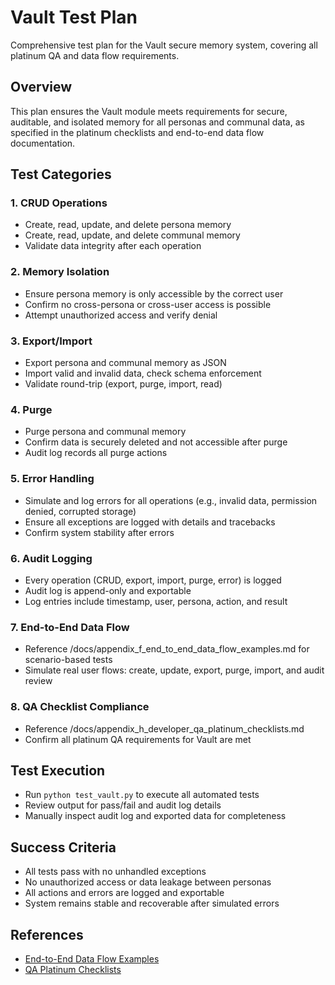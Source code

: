 # Vault Test Plan

Comprehensive test plan for the Vault secure memory system, covering all platinum QA and data flow requirements.

## Overview

This plan ensures the Vault module meets requirements for secure, auditable, and isolated memory for all personas and communal data, as specified in the platinum checklists and end-to-end data flow documentation.

## Test Categories

### 1. CRUD Operations
- Create, read, update, and delete persona memory
- Create, read, update, and delete communal memory
- Validate data integrity after each operation

### 2. Memory Isolation
- Ensure persona memory is only accessible by the correct user
- Confirm no cross-persona or cross-user access is possible
- Attempt unauthorized access and verify denial

### 3. Export/Import
- Export persona and communal memory as JSON
- Import valid and invalid data, check schema enforcement
- Validate round-trip (export, purge, import, read)

### 4. Purge
- Purge persona and communal memory
- Confirm data is securely deleted and not accessible after purge
- Audit log records all purge actions

### 5. Error Handling
- Simulate and log errors for all operations (e.g., invalid data, permission denied, corrupted storage)
- Ensure all exceptions are logged with details and tracebacks
- Confirm system stability after errors

### 6. Audit Logging
- Every operation (CRUD, export, import, purge, error) is logged
- Audit log is append-only and exportable
- Log entries include timestamp, user, persona, action, and result

### 7. End-to-End Data Flow
- Reference /docs/appendix_f_end_to_end_data_flow_examples.md for scenario-based tests
- Simulate real user flows: create, update, export, purge, import, and audit review

### 8. QA Checklist Compliance
- Reference /docs/appendix_h_developer_qa_platinum_checklists.md
- Confirm all platinum QA requirements for Vault are met

## Test Execution

- Run `python test_vault.py` to execute all automated tests
- Review output for pass/fail and audit log details
- Manually inspect audit log and exported data for completeness

## Success Criteria

- All tests pass with no unhandled exceptions
- No unauthorized access or data leakage between personas
- All actions and errors are logged and exportable
- System remains stable and recoverable after simulated errors

## References
- [End-to-End Data Flow Examples](./appendix_f_end_to_end_data_flow_examples.md)
- [QA Platinum Checklists](./appendix_h_developer_qa_platinum_checklists.md) 